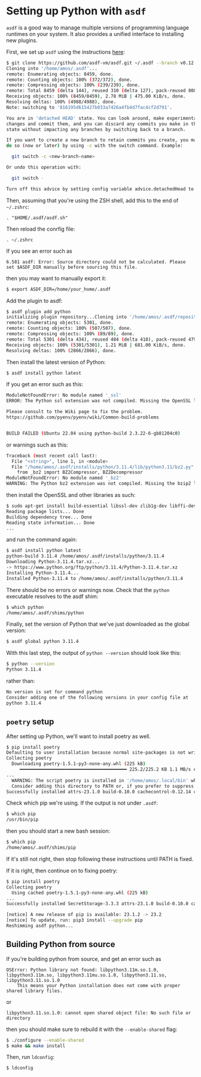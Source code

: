 # Setting up Python with `asdf`

`asdf` is a good way to manage multiple versions of programming language runtimes on your system. It also provides a unified interface to installing new plugins.

First, we set up `asdf` using the instructions [here](https://asdf-vm.com/guide/getting-started.html):

```bash
$ git clone https://github.com/asdf-vm/asdf.git ~/.asdf --branch v0.12.0
Cloning into '/home/amos/.asdf'...
remote: Enumerating objects: 8459, done.
remote: Counting objects: 100% (372/372), done.
remote: Compressing objects: 100% (239/239), done.
remote: Total 8459 (delta 144), reused 310 (delta 127), pack-reused 8087
Receiving objects: 100% (8459/8459), 2.78 MiB | 475.00 KiB/s, done.
Resolving deltas: 100% (4988/4988), done.
Note: switching to '816195d615427b033a7426a4fb4d7fac4cf2d791'.

You are in 'detached HEAD' state. You can look around, make experimental
changes and commit them, and you can discard any commits you make in this
state without impacting any branches by switching back to a branch.

If you want to create a new branch to retain commits you create, you may
do so (now or later) by using -c with the switch command. Example:

  git switch -c <new-branch-name>

Or undo this operation with:

  git switch -

Turn off this advice by setting config variable advice.detachedHead to false
```

Then, assuming that you're using the ZSH shell, add this to the end of `~/.zshrc`:

```
. "$HOME/.asdf/asdf.sh"
```

Then reload the conrfig file:

`. ~/.zshrc`

If you see an error such as

```
6.581 asdf: Error: Source directory could not be calculated. Please set $ASDF_DIR manually before sourcing this file.
```

then you may want to manually export it:

```bash
$ export ASDF_DIR=/home/your_home/.asdf
```

Add the plugin to asdf:

```bash
$ asdf plugin add python
initializing plugin repository...Cloning into '/home/amos/.asdf/repository'...
remote: Enumerating objects: 5301, done.
remote: Counting objects: 100% (507/507), done.
remote: Compressing objects: 100% (89/89), done.
remote: Total 5301 (delta 434), reused 484 (delta 418), pack-reused 4794
Receiving objects: 100% (5301/5301), 1.21 MiB | 681.00 KiB/s, done.
Resolving deltas: 100% (2866/2866), done.
```

Then install the latest version of Python:

```bash
$ asdf install python latest
```

If you get an error such as this:

```bash
ModuleNotFoundError: No module named '_ssl'
ERROR: The Python ssl extension was not compiled. Missing the OpenSSL lib?

Please consult to the Wiki page to fix the problem.
https://github.com/pyenv/pyenv/wiki/Common-build-problems


BUILD FAILED (Ubuntu 22.04 using python-build 2.3.22-6-gb81204c0)
```

or warnings such as this:

```bash
Traceback (most recent call last):
  File "<string>", line 1, in <module>
  File "/home/amos/.asdf/installs/python/3.11.4/lib/python3.11/bz2.py", line 17, in <module>
    from _bz2 import BZ2Compressor, BZ2Decompressor
ModuleNotFoundError: No module named '_bz2'
WARNING: The Python bz2 extension was not compiled. Missing the bzip2 lib?
```

then install the OpenSSL and other libraries as such:

```bash
$ sudo apt-get install build-essential libssl-dev zlib1g-dev libffi-dev libbz2-dev libreadline-dev libsqlite3-dev liblzma-dev libncurses-dev tk-dev
Reading package lists... Done
Building dependency tree... Done
Reading state information... Done
...
```

and run the command again:

```bash
$ asdf install python latest
python-build 3.11.4 /home/amos/.asdf/installs/python/3.11.4
Downloading Python-3.11.4.tar.xz...
-> https://www.python.org/ftp/python/3.11.4/Python-3.11.4.tar.xz
Installing Python-3.11.4...
Installed Python-3.11.4 to /home/amos/.asdf/installs/python/3.11.4
```

There should be no errors or warnings now. Check that the `python` executable resolves to the asdf shim:

```bash
$ which python
/home/amos/.asdf/shims/python
```

Finally, set the version of Python that we've just downloaded as the global version:

```bash
$ asdf global python 3.11.4
```

With this last step, the output of `python --version` should look like this:

```bash
$ python --version
Python 3.11.4
```

rather than:

```bash
No version is set for command python
Consider adding one of the following versions in your config file at
python 3.11.4
```

## `poetry` setup

After setting up Python, we'll want to install poetry as well.

```bash
$ pip install poetry
Defaulting to user installation because normal site-packages is not writeable
Collecting poetry
  Downloading poetry-1.5.1-py3-none-any.whl (225 kB)
     ━━━━━━━━━━━━━━━━━━━━━━━━━━━━━━━━━━━━━━━━ 225.2/225.2 KB 1.1 MB/s eta 0:00:00
...
  WARNING: The script poetry is installed in '/home/amos/.local/bin' which is not on PATH.
  Consider adding this directory to PATH or, if you prefer to suppress this warning, use --no-warn-script-location.
Successfully installed attrs-23.1.0 build-0.10.0 cachecontrol-0.12.14 certifi-2023.5.7 charset-normalizer-3.2.0 cleo-2.0.1 crashtest-0.4.1 distlib-0.3.7 dulwich-0.21.5 filelock-3.12.2 html5lib-1.1 idna-3.4 importlib-metadata-6.8.0 installer-0.7.0 jaraco.classes-3.3.0 jsonschema-4.18.3 jsonschema-specifications-2023.6.1 keyring-23.13.1 lockfile-0.12.2 msgpack-1.0.5 pexpect-4.8.0 pkginfo-1.9.6 platformdirs-3.9.1 poetry-1.5.1 poetry-core-1.6.1 poetry-plugin-export-1.4.0 ptyprocess-0.7.0 pyproject-hooks-1.0.0 rapidfuzz-2.15.1 referencing-0.29.1 requests-2.31.0 requests-toolbelt-1.0.0 rpds-py-0.8.11 shellingham-1.5.0.post1 tomli-2.0.1 tomlkit-0.11.8 trove-classifiers-2023.7.6 urllib3-1.26.16 virtualenv-20.24.0 webencodings-0.5.1
```

Check which pip we're using. If the output is not under `.asdf`:

```bash
$ which pip
/usr/bin/pip
```

then you should start a new bash session:

```bash
$ which pip
/home/amos/.asdf/shims/pip
```

If it's still not right, then stop following these instructions until PATH is fixed.

If it is right, then continue on to fixing poetry:

```bash
$ pip install poetry
Collecting poetry
  Using cached poetry-1.5.1-py3-none-any.whl (225 kB)
...
Successfully installed SecretStorage-3.3.3 attrs-23.1.0 build-0.10.0 cachecontrol-0.12.14 certifi-2023.5.7 cffi-1.15.1 charset-normalizer-3.2.0 cleo-2.0.1 crashtest-0.4.1 cryptography-41.0.2 distlib-0.3.7 dulwich-0.21.5 filelock-3.12.2 html5lib-1.1 idna-3.4 importlib-metadata-6.8.0 installer-0.7.0 jaraco.classes-3.3.0 jeepney-0.8.0 jsonschema-4.18.3 jsonschema-specifications-2023.6.1 keyring-23.13.1 lockfile-0.12.2 more-itertools-9.1.0 msgpack-1.0.5 packaging-23.1 pexpect-4.8.0 pkginfo-1.9.6 platformdirs-3.9.1 poetry-1.5.1 poetry-core-1.6.1 poetry-plugin-export-1.4.0 ptyprocess-0.7.0 pycparser-2.21 pyproject-hooks-1.0.0 rapidfuzz-2.15.1 referencing-0.29.1 requests-2.31.0 requests-toolbelt-1.0.0 rpds-py-0.8.11 shellingham-1.5.0.post1 six-1.16.0 tomlkit-0.11.8 trove-classifiers-2023.7.6 urllib3-1.26.16 virtualenv-20.24.0 webencodings-0.5.1 zipp-3.16.2

[notice] A new release of pip is available: 23.1.2 -> 23.2
[notice] To update, run: pip3 install --upgrade pip
Reshimming asdf python...
```

## Building Python from source

If you're building python from source, and get an error such as

```
OSError: Python library not found: libpython3.11m.so.1.0, libpython3.11m.so, libpython3.11mu.so.1.0, libpython3.11.so, libpython3.11.so.1.0
    This means your Python installation does not come with proper shared library files.
```

or

```
libpython3.11.so.1.0: cannot open shared object file: No such file or directory
```

then you should make sure to rebuild it with the `--enable-shared` flag:

```bash
$ ./configure --enable-shared
$ make && make install
```

Then, run `ldconfig`:

```bash
$ ldconfig
```
